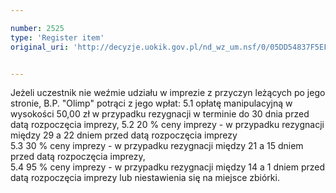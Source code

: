 ```yaml
---

number: 2525
type: 'Register item'
original_uri: 'http://decyzje.uokik.gov.pl/nd_wz_um.nsf/0/05DD54837F5EF6ECC12579100042A4CB?OpenDocument'


---
```


Jeżeli uczestnik nie weźmie udziału w imprezie z przyczyn leżących po jego stronie, B.P. "Olimp" potrąci z jego wpłat:
5.1 opłatę manipulacyjną w wysokości 50,00 zł w przypadku rezygnacji w terminie do 30 dnia przed datą rozpoczęcia imprezy, 
5.2 20 % ceny imprezy - w przypadku rezygnacji między 29 a 22 dniem przed datą rozpoczęcia imprezy  
5.3 30 % ceny imprezy - w przypadku rezygnacji między 21 a 15 dniem przed datą rozpoczęcia imprezy,      
5.4 95 % ceny imprezy - w przypadku rezygnacji między 14 a 1 dniem przed datą rozpoczęcia imprezy lub niestawienia się na miejsce zbiórki.
